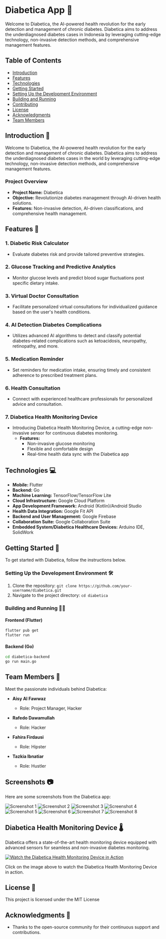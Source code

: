 # Diabetica App 🌟

Welcome to Diabetica, the AI-powered health revolution for the early detection and management of chronic diabetes. Diabetica aims to address the underdiagnosed diabetes cases in Indonesia by leveraging cutting-edge technology, non-invasive detection methods, and comprehensive management features.

## Table of Contents

- [Introduction](#introduction)
- [Features](#features)
- [Technologies](#technologies)
- [Getting Started](#getting-started)
- [Setting Up the Development Environment](#setting-up-the-development-environment)
- [Building and Running](#building-and-running)
- [Contributing](#contributing)
- [License](#license)
- [Acknowledgments](#acknowledgments)
- [Team Members](#team-members)

## Introduction 🌟

Welcome to Diabetica, the AI-powered health revolution for the early detection and management of chronic diabetes. Diabetica aims to address the underdiagnosed diabetes cases in the world by leveraging cutting-edge technology, non-invasive detection methods, and comprehensive management features.

### Project Overview

- **Project Name:** Diabetica
- **Objective:** Revolutionize diabetes management through AI-driven health solutions.
- **Features:** Non-invasive detection, AI-driven classifications, and comprehensive health management.

## Features 🚀

### 1. Diabetic Risk Calculator
- Evaluate diabetes risk and provide tailored preventive strategies.

### 2. Glucose Tracking and Predictive Analytics
- Monitor glucose levels and predict blood sugar fluctuations post specific dietary intake.

### 3. Virtual Doctor Consultation
- Facilitate personalized virtual consultations for individualized guidance based on the user's health conditions.

### 4. AI Detection Diabetes Complications
- Utilizes advanced AI algorithms to detect and classify potential diabetes-related complications such as ketoacidosis, neuropathy, retinopathy, and more.

### 5. Medication Reminder
- Set reminders for medication intake, ensuring timely and consistent adherence to prescribed treatment plans.

### 6. Health Consultation
- Connect with experienced healthcare professionals for personalized advice and consultation.

### 7. Diabetica Health Monitoring Device
- Introducing Diabetica Health Monitoring Device, a cutting-edge non-invasive sensor for continuous diabetes monitoring.
  - **Features:**
    - Non-invasive glucose monitoring
    - Flexible and comfortable design
    - Real-time health data sync with the Diabetica app

## Technologies 💻

- **Mobile:** Flutter
- **Backend:** Go
- **Machine Learning:** TensorFlow/TensorFlow Lite
- **Cloud Infrastructure:** Google Cloud Platform
- **App Development Framework:** Android (Kotlin)/Android Studio
- **Health Data Integration:** Google Fit API
- **Backend and User Management:** Google Firebase
- **Collaboration Suite:** Google Collaboration Suite
- **Embedded System/Diabetica Healthcare Devices:** Arduino IDE, SolidWork

## Getting Started 🚀

To get started with Diabetica, follow the instructions below.

### Setting Up the Development Environment 🛠️

1. Clone the repository: `git clone https://github.com/your-username/diabetica.git`
2. Navigate to the project directory: `cd diabetica`

### Building and Running 🏃‍♂️

#### Frontend (Flutter)

```bash
flutter pub get
flutter run
```

#### Backend (Go)

```bash
cd diabetica-backend
go run main.go
```

## Team Members 👥

Meet the passionate individuals behind Diabetica:

- **Aisy Al Fawwaz**
  - Role: Project Manager, Hacker

- **Rafedo Dawamullah**
  - Role: Hacker

- **Fahira Firdausi**
  - Role: Hipster

- **Tazkia Ibnatiar**
  - Role: Hustler

## Screenshots 📷

Here are some screenshots from the Diabetica app:

![Screenshot 1](https://i.ibb.co/f0W0pdC/Login.png)
![Screenshot 2](https://i.ibb.co/Qk9hxZ6/Register.png)
![Screenshot 3](https://i.ibb.co/2FDxMKW/Homepage.png)
![Screenshot 4](https://i.ibb.co/KbSSPyp/Glucose-History.png)
![Screenshot 5](https://i.ibb.co/SmDStvz/Consultation.png)
![Screenshot 6](https://i.ibb.co/ZzsML6L/Medicine-List.png)
![Screenshot 7](https://i.ibb.co/609sZyM/Add-Medicine.png)
![Screenshot 8](https://i.ibb.co/m623Dc8/User-Profile.png)

## Diabetica Health Monitoring Device 🌡️

Diabetica offers a state-of-the-art health monitoring device equipped with advanced sensors for seamless and non-invasive diabetes monitoring.

[![Watch the Diabetica Health Monitoring Device in Action](https://img.youtube.com/vi/GUeo4YBv8PU/maxresdefault.jpg)](https://www.youtube.com/watch?v=GUeo4YBv8PU&ab_channel=Diabetica)


Click on the image above to watch the Diabetica Health Monitoring Device in action.

## License 📄

This project is licensed under the MIT License

## Acknowledgments 🙌
- Thanks to the open-source community for their continuous support and contributions.
